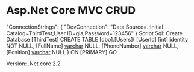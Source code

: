 # Asp.Net Core MVC CRUD
"ConnectionStrings": {
    "DevConnection": "Data Source=.;Initial Catalog=ThirdTest;User ID=gia;Password=123456"
  }
Script Sql:
Create Database [ThirdTest]
CREATE TABLE [dbo].[Users](
	[UserId] [int] identity NOT NULL,
	[FullName] [varchar](250) NULL,
	[PhoneNumber] [varchar](10) NULL,
	[Position] [varchar](100) NULL
) ON [PRIMARY]
GO

Version: .Net core 2.2
